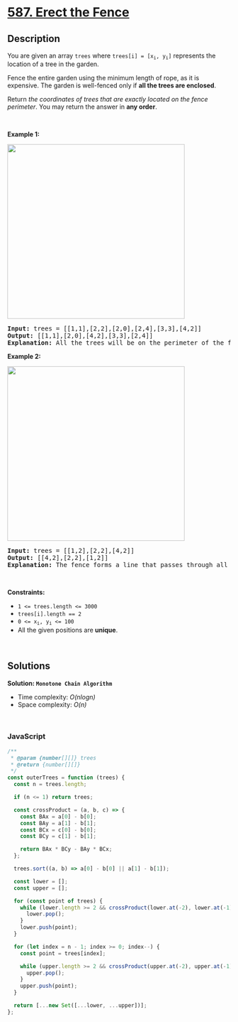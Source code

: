 # [587. Erect the Fence](https://leetcode.com/problems/erect-the-fence)

## Description

<div class="elfjS" data-track-load="description_content"><p>You are given an array <code>trees</code> where <code>trees[i] = [x<sub>i</sub>, y<sub>i</sub>]</code> represents the location of a tree in the garden.</p>

<p>Fence the entire garden using the minimum length of rope, as it is expensive. The garden is well-fenced only if <strong>all the trees are enclosed</strong>.</p>

<p>Return <em>the coordinates of trees that are exactly located on the fence perimeter</em>. You may return the answer in <strong>any order</strong>.</p>

<p>&nbsp;</p>
<p><strong class="example">Example 1:</strong></p>
<img alt="" src="https://assets.leetcode.com/uploads/2021/04/24/erect2-plane.jpg" style="width: 400px; height: 393px;">
<pre><strong>Input:</strong> trees = [[1,1],[2,2],[2,0],[2,4],[3,3],[4,2]]
<strong>Output:</strong> [[1,1],[2,0],[4,2],[3,3],[2,4]]
<strong>Explanation:</strong> All the trees will be on the perimeter of the fence except the tree at [2, 2], which will be inside the fence.
</pre>

<p><strong class="example">Example 2:</strong></p>
<img alt="" src="https://assets.leetcode.com/uploads/2021/04/24/erect1-plane.jpg" style="width: 400px; height: 393px;">
<pre><strong>Input:</strong> trees = [[1,2],[2,2],[4,2]]
<strong>Output:</strong> [[4,2],[2,2],[1,2]]
<strong>Explanation:</strong> The fence forms a line that passes through all the trees.
</pre>

<p>&nbsp;</p>
<p><strong>Constraints:</strong></p>

<ul>
	<li><code>1 &lt;= trees.length &lt;= 3000</code></li>
	<li><code>trees[i].length == 2</code></li>
	<li><code>0 &lt;= x<sub>i</sub>, y<sub>i</sub> &lt;= 100</code></li>
	<li>All the given positions are <strong>unique</strong>.</li>
</ul>
</div>

<p>&nbsp;</p>

## Solutions

**Solution: `Monotone Chain Algorithm`**

- Time complexity: <em>O(nlogn)</em>
- Space complexity: <em>O(n)</em>

<p>&nbsp;</p>

### **JavaScript**

```js
/**
 * @param {number[][]} trees
 * @return {number[][]}
 */
const outerTrees = function (trees) {
  const n = trees.length;

  if (n <= 1) return trees;

  const crossProduct = (a, b, c) => {
    const BAx = a[0] - b[0];
    const BAy = a[1] - b[1];
    const BCx = c[0] - b[0];
    const BCy = c[1] - b[1];

    return BAx * BCy - BAy * BCx;
  };

  trees.sort((a, b) => a[0] - b[0] || a[1] - b[1]);

  const lower = [];
  const upper = [];

  for (const point of trees) {
    while (lower.length >= 2 && crossProduct(lower.at(-2), lower.at(-1), point) < 0) {
      lower.pop();
    }
    lower.push(point);
  }

  for (let index = n - 1; index >= 0; index--) {
    const point = trees[index];

    while (upper.length >= 2 && crossProduct(upper.at(-2), upper.at(-1), point) < 0) {
      upper.pop();
    }
    upper.push(point);
  }

  return [...new Set([...lower, ...upper])];
};
```
